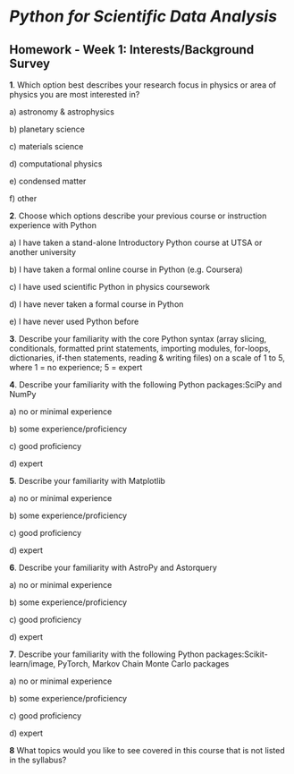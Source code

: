 # _Python for Scientific Data Analysis_

## Homework - Week 1: Interests/Background Survey


**1**. Which option best describes your research focus in physics or area of physics you are most interested in? 

a) astronomy & astrophysics

b) planetary science

c) materials science

d) computational physics

e) condensed matter

f) other


**2**. Choose which options describe your previous course or instruction experience with Python 

a) I have taken a stand-alone Introductory Python course at UTSA or another university

b) I have taken a formal online course in Python (e.g. Coursera) 

c) I have used scientific Python in physics coursework 

d) I have never taken a formal course in Python 

e) I have never used Python before

**3**. Describe your familiarity with the core Python syntax (array slicing, conditionals, formatted print statements, importing modules, for-loops, dictionaries, if-then statements, reading & writing files) on a scale of 1 to 5, where 1 = no experience; 5 = expert

**4**. Describe your familiarity with the following Python packages:SciPy and NumPy 

a) no or minimal experience

b) some experience/proficiency

c) good proficiency

d) expert


**5**. Describe your familiarity with Matplotlib

a) no or minimal experience

b) some experience/proficiency

c) good proficiency

d) expert

**6**. Describe your familiarity with AstroPy and Astorquery

a) no or minimal experience

b) some experience/proficiency

c) good proficiency

d) expert

**7**. Describe your familiarity with the following Python packages:Scikit-learn/image, PyTorch, Markov Chain Monte Carlo packages

a) no or minimal experience

b) some experience/proficiency

c) good proficiency

d) expert


**8** What topics would you like to see covered in this course that is not listed in the syllabus? 
